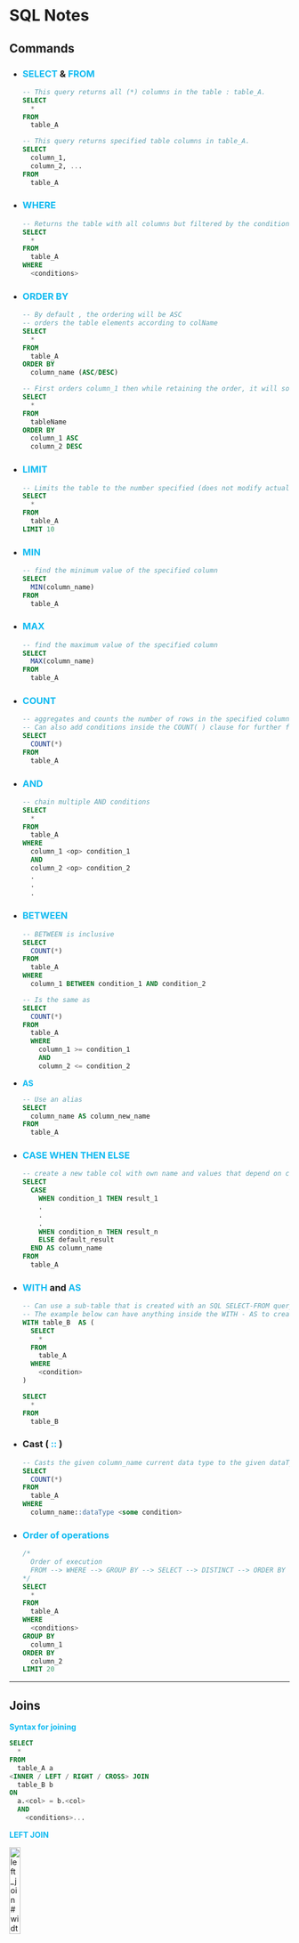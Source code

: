 <style>
  img[alt$="#width30"]{
  width: 30%;
}
  img[alt$="#width20"]{
  width: 20%;
}
</style>
# SQL Notes

## Commands

- <h3><b style="color:#0FBAF1"> SELECT </b> & <b style="color:#0FBAF1"> FROM </b></h3>
  
    
  ```SQL
  -- This query returns all (*) columns in the table : table_A.
  SELECT 
    * 
  FROM 
    table_A
  ```

  ```SQL
  -- This query returns specified table columns in table_A.
  SELECT 
    column_1, 
    column_2, ... 
  FROM 
    table_A
  ```
- <h3><b style="color:#0FBAF1"> WHERE </b></h3>
 
  ```SQL
  -- Returns the table with all columns but filtered by the conditions in the WHERE clause
  SELECT 
    * 
  FROM 
    table_A 
  WHERE 
    <conditions>
  ```
- <h3><b style="color:#0FBAF1"> ORDER BY </b></h3>
  
  ```SQL
  -- By default , the ordering will be ASC
  -- orders the table elements according to colName
  SELECT 
    * 
  FROM 
    table_A 
  ORDER BY 
    column_name (ASC/DESC)
  ```
  ```SQL
  -- First orders column_1 then while retaining the order, it will sort column_2
  SELECT 
    * 
  FROM 
    tableName 
  ORDER BY 
    column_1 ASC 
    column_2 DESC
  ```
- <h3><b style="color:#0FBAF1"> LIMIT </b></h3>
  
  ```SQL
  -- Limits the table to the number specified (does not modify actual table, just how you view it)
  SELECT 
    * 
  FROM 
    table_A 
  LIMIT 10
  ```
- <h3><b style="color:#0FBAF1"> MIN </b></h3>
  
  ```SQL
  -- find the minimum value of the specified column
  SELECT 
    MIN(column_name) 
  FROM 
    table_A
  ```

- <h3><b style="color:#0FBAF1"> MAX </b></h3>
   

  ```SQL
  -- find the maximum value of the specified column
  SELECT 
    MAX(column_name) 
  FROM 
    table_A
  ```

- <h3><b style="color:#0FBAF1"> COUNT </b></h3>
 
  ```SQL
  -- aggregates and counts the number of rows in the specified column
  -- Can also add conditions inside the COUNT( ) clause for further filtering
  SELECT 
    COUNT(*) 
  FROM 
    table_A
  ```
- <h3><b style="color:#0FBAF1"> AND </b></h3>
 
  ```SQL
  -- chain multiple AND conditions 
  SELECT 
    * 
  FROM 
    table_A 
  WHERE 
    column_1 <op> condition_1 
    AND 
    column_2 <op> condition_2 
    .
    .
    .
  ```
- <h3><b style="color:#0FBAF1"> BETWEEN </b></h3>
 
  ```SQL
  -- BETWEEN is inclusive
  SELECT 
    COUNT(*) 
  FROM
    table_A 
  WHERE 
    column_1 BETWEEN condition_1 AND condition_2
  
  -- Is the same as
  SELECT 
    COUNT(*) 
  FROM 
    table_A 
    WHERE 
      column_1 >= condition_1 
      AND 
      column_2 <= condition_2
  ```
- <b style="color:#0FBAF1"> AS </b>
  ```SQL
  -- Use an alias
  SELECT 
    column_name AS column_new_name
  FROM 
    table_A
  ```
- <h3><b style="color:#0FBAF1"> CASE WHEN THEN ELSE </b></h3>
 
  ```SQL
  -- create a new table col with own name and values that depend on conditions
  SELECT 
    CASE
      WHEN condition_1 THEN result_1
      .
      .
      .
      WHEN condition_n THEN result_n
      ELSE default_result
    END AS column_name
  FROM 
    table_A
  ```
- <h3><b style="color:#0FBAF1"> WITH </b> and <b style="color:#0FBAF1"> AS </b></h3>
  
  ```SQL
  -- Can use a sub-table that is created with an SQL SELECT-FROM query
  -- The example below can have anything inside the WITH - AS to create a sub - table
  WITH table_B  AS (
    SELECT 
      * 
    FROM 
      table_A 
    WHERE 
      <condition>
  )

  SELECT 
    * 
  FROM 
    table_B
  ```
- <h3> Cast (<b style="color:#0FBAF1"> :: </b>)</h3>
 
  ```SQL
  -- Casts the given column_name current data type to the given dataType
  SELECT 
    COUNT(*)
  FROM 
    table_A
  WHERE
    column_name::dataType <some condition>
  ```

- <h3> <b style="color:#0FBAF1"> Order of operations </b> </h3>
  
  ```SQL 
  /*
    Order of execution
    FROM --> WHERE --> GROUP BY --> SELECT --> DISTINCT --> ORDER BY --> LIMIT
  */
  SELECT
    *
  FROM 
    table_A
  WHERE
    <conditions>
  GROUP BY 
    column_1
  ORDER BY 
    column_2 
  LIMIT 20
  ```
---
## Joins

<b style="color:#0FBAF1"> Syntax for joining</b>
  ```SQL 
  SELECT 
    *
  FROM 
    table_A a
  <INNER / LEFT / RIGHT / CROSS> JOIN 
    table_B b
  ON 
    a.<col> = b.<col>
    AND
      <conditions>...
  ```

<b style="color:#0FBAF1"> LEFT JOIN</b>

![left_join #width20](diag/left_in_join.png)

<b style="color:#0FBAF1"> RIGHT JOIN</b>

![right_join #width20](diag/right_in_join.png)
	
<b style="color:#0FBAF1"> INNER JOIN</b>

![in_join #width20](diag/in_join.png)

----

## Window Functions

- <h3><b style="color:#0FBAF1"> ROW_NUMBER </b> ( )</h3>
 
  ```SQL
  -- Returns the same amount of rows, groups them and assigns an index that depends on the grouping
  SELECT
    ROW_NUMBER() OVER (PARTITION BY colName1)
  FROM
    table_A
  ```

----

## SQL Recap

### Revenue & Analytics

- <b style="color:#0FBAF1"> ROI - Return of Investment </b>
  ```SQL 
  WITH revenue AS (
    SELECT
      utm_campaign,                   /* Total made in revenue from users*/
      SUM(amount) AS total_revenue       
    FROM
      purchases p
    INNER JOIN
      users u
      ON
        p.user_id = u.id              /* Join tables on id */
        WHERE
          refunded = FALSE            /* Remove refunds */
          AND                       
          utm_campaign IS NOT NULL    /* Remove NULLS */
    GROUP BY
      1                             
  ), spends AS (
    SELECT
      utm_campaign,                   /* Total spent in marketing */
      SUM(amount) AS total_spend
    FROM
      marketing_spends
    GROUP BY
      1
  )

  SELECT 
    s.utm_campaign,                   /* ROI is the r - s / s  */
    total_spend,
    total_revenue,
    (total_revenue - total_spend) / total_spend AS ROI
    FROM 
      spends s
    LEFT JOIN 
      revenues r
      ON 
        s.utm_campaign = r.utm_campaign
  ```

- <b style="color:#0FBAF1"> ARPU - Average Revenue per User </b>
  ```SQL
  /* Free and Paying Users are counted, only distinct ones are counted */
  SELECT
    SUM(amount) / COUNT(DISTINCT(u.id)) AS ARPU
  FROM
    users u
  LEFT JOIN
    purchase p
    ON
      u.id = p.user_id
      AND
      refunded = FALSE
  WHERE
    utm_campaign IS NOT NULL
  ```

- <b style="color:#0FBAF1"> CPA - Cost Per Acquisition</b>
  ```SQL
  WITH spends AS (
    /* The amount spent on each source campaign */                  
    SELECT
      utm_source,
      SUM(amount) AS total_spend
    FROM
      marketing_spends
    GROUP BY 1
  ), 
    total_users AS (
      /* The number of users that signed up with the source */
      SELECT
        utm_source,
        COUNT(*) AS users_count
      FROM
        users
      WHERE
        utm_source IS NOT NULL
      GROUP BY 1
    )
  
  /* Join both tables together on the source and find the CPA */
  SELECT
    s.utm_source
    total_spend / users_count AS CPA
  FROM
    spends s
  INNER JOIN
    total_users u
    ON
      s.utm_source = u.utm_source
  ```
- <b style="color:#0FBAF1"> CPA - Cost Per Acquisition</b>

## AB Testing Vocab

### AB testing
<ul>
	<li>Testing two different versions of a variable.</li>
  <li>For example 2 different versions of a webpage or website and testing various different features with users</li>
</ul> 

### Name and Launch Date
<ul>
	<li>An AB test has a name : X vs Y</li>
  <li>A date that is associated with the tests in order to keep track of the tests</li>
</ul> 

### Variations, control variation
<ul>
	<li>Often A-B tests are run to test new features</li>
  <li>Therefore one of the versions is a control variation that you compare against.</li>
</ul> 

### Categorization
<ul>
	<li>This is the process of showing users different variations</li>
  <li>Behind the scenes users are randomly assigned to either use A or B versions of the variable</li>
  <li>This allows to later use it for analysis</li>
</ul> 

### Uplift
<ul>
	<li>The name given to a value for a certain metric that has improved in the A-B test</li>
  <li>For example, “the latest AB-test had an uplift of 15% in purchase rate”</li>
</ul> 

### Cohort Size
<ul>
	<li>The size of the group of people taking the A-B tests</li>
</ul> 

----

## SQL and Regex
- Regular expressions differ slightly in SQL DBs but pattern syntax is the same (POSIX).
- The boolean operator for matching regex in for PostgreSQL or Redshift is `~`

<h3>Tilde (<b style="color:#0FBAF1"> ~ </b>)</h3>

- Filters depending on the regex pattern that was used

  ```SQL
  SELECT
    *
  FROM
    table_name
  WHERE
    table_col ~ '<regex_pattern>'
  ```  

<h3><b style="color:#0FBAF1"> SUBSTRING </b><b>(<code>text_input</code>, <code>regex</code>)</b></h3>

- Extract a part of a text that matches the regex
  ```SQL
  -- The example below will return 'xyz.com'
  SELECT
    SUBSTRING('abc@xyz.com', '@(\w+.\w)')
  ```

<h3><b style="color:#0FBAF1"> REGEXP_REPLACE </b><b>(<code>text_input</code>, <code>regex</code>, <code>new_text</code>)</b></h3>

- Replace a part of the text that matches the regex

  ```SQL
  -- The example below will return '***@xyz.com'
  SELECT
    REGEXP_REPLACE('abc@xyz.com', '(.+)@', '***@')
  ```

<h3><b style="color:#0FBAF1"> REGEXP_MATCHES </b><b>(<code>text_input</code>, <code>regex</code>)</b></h3>

- All groups returned matched by a regex

  ```SQL
  -- The example below will return '{foo,bar}'
  SELECT
    REGEXP_MATCHES('foobar', '(foo)(bar)')
  ```
  ```SQL
  -- The example below will return '{foo,NULL}'
  SELECT
    REGEXP_MATCHES('foo', '(foo)(bar)?')
  ```

- Non - matching group
  ```SQL
  -- The example below will return '{foo}'
  SELECT
    REGEXP_MATCHES('foobar', '(foo)(?:bar)')
  ```
  ```SQL
  -- The example below will return '{foo}'
  SELECT
    REGEXP_MATCHES('foo', '(foo)(?:bar)?')
  ```

<h3><b style="color:#0FBAF1"> SPLIT_PART </b><b>(<code>text_input</code>, <code>delimiter</code>, <code>part_to_select</code>)</b></h3>

- Selects the part you want to keep that is separated by the delimiter
  ```SQL
  -- The example below will return 'def'
  SELECT
    SPLIT_PART('abc,def,ghi', ',', 2)
  ```



<h3>Caret (<b style="color:#0FBAF1"> ^ </b>)</h3>

- Matches the start of the text
  ```SQL
  -- The example below will return 'abc'
  SELECT
    SUBSTRING('abc@xyz.com', '^\w+')
  ```
- Negation if used inside `[]`
  ```SQL
  -- The example below will return '@'
  SELECT
    SUBSTRING('abc123@xyz.com', '[^\w]')
  ```

<h3>Dollar sign (<b style="color:#0FBAF1"> $ </b>)</h3>

- Matches the end of text

  ```SQL
  -- The example below will return 'net'
  SELECT
    SUBSTRING('abc@xyz.net', '[^\w+]')
  ```

<h3>Dot (<b style="color:#0FBAF1"> . </b> )</h3>

- Matches any character

  ```SQL
  -- The example below will return 'ab'
  SELECT
    SUBSTRING('abc@xyz.net', '.b')
  ```

<h3>Backslash (<b style="color:#0FBAF1"> \ </b>)</h3>

- A special character used for escaping other characters and other cases

  - `\n` : new line
  - `\d` : any digit (`[0-9]`)
  - `\D` : any non - digit (`[^0-9]`)
  - `\w` : any word character (`[a-zA-Z0-9_]`)

```SQL
SELECT
  SUBSTRING()
```

<h3>Curly brackets (<b style="color:#0FBAF1"> { } </b>)</h3>

- Used to specify a range

  - `a{n}` : exactly `n` number of <b>a</b> characters 
  - `a{n, }` : `n`  or more <b>a</b> characters 
  - `a{n, m}` : between `n` and `m` , <b>a</b> characters inclusive

```SQL
SELECT
  SUBSTRING()
```

<h3>Question mark, Asterisk, Plus (<b style="color:#0FBAF1"> ? </b>, <b style="color:#0FBAF1"> + </b>, <b style="color:#0FBAF1"> * </b>)</h3>

- Used to specify a range

  - `?` : matches previous token either 0 or 1 times 
  - `*` : matches previous token between 0 and &#8734;
  - `+` : matches previous token between 1 and &#8734;

```SQL
SELECT
  SUBSTRING()
```

<h3>Square Brackets (<b style="color:#0FBAF1"> [ ] </b>)</h3>

- Set of characters to match a single character
- Can define a range of characters

```SQL
SELECT
  -- The example below will return 'aclg'
  SUBSTRING('aclgeohn', '[a-l]+')
```

<h3>Parentheses (<b style="color:#0FBAF1"> ( ) </b>)</h3>

- Define a group of characters
- Allows special characters to be attached
- Multiple search patterns within a single regex and can be manipulated separately

  - `(<expr>)` : matches the first instance of the expression 

```SQL
SELECT
  SUBSTRING()
```

<h3>Pipe (<b style="color:#0FBAF1"> | </b>)</h3>

- Logical OR
- Specify multiple search patterns in a single group
```SQL
SELECT
  SUBSTRING()
```

----
## SQL at Work

- <b style="color:#0FBAF1"> 1 = 1 </b>
  ```SQL
  -- Use 1 = 1 to easily comment conditions to not let 'AND's hang
  SELECT 
    *
  FROM 
    tableA
  WHERE
    1 = 1
    AND
    tableCol1 <op> condition
    AND
    ...
  ```

  - <b style="color:#0FBAF1"> RANDOM() </b>
  ```SQL
  -- Generates a random number between [0, 1)
  SELECT 
    RANDOM() as random_number
  ```

----

## Manipulating and updating tables

- <b style="color:#0FBAF1"> INSERT INTO </b>
  ```SQL
  -- Generates a random number between [0, 1)
  INSERT INTO users (email, first_name, last_name, country)
  VALUES ('foo@example.org', 'Foo', 'Foo', 'by'), 
          ('bar@example.org', 'Bar', 'Bar', 'us');
  ```

- <b style="color:#0FBAF1"> UPDATE </b>
  ```SQL
  UPDATE users
  SET 
    signup_date = created_at::date,
    status = 'free'
  WHERE
    id IN (8391, 8392)
  ```

- <b style="color:#0FBAF1"> UPDATE </b>
  ```SQL
  DELETE 
  FROM users
  WHERE
    id IN (8391, 8392)
  ```